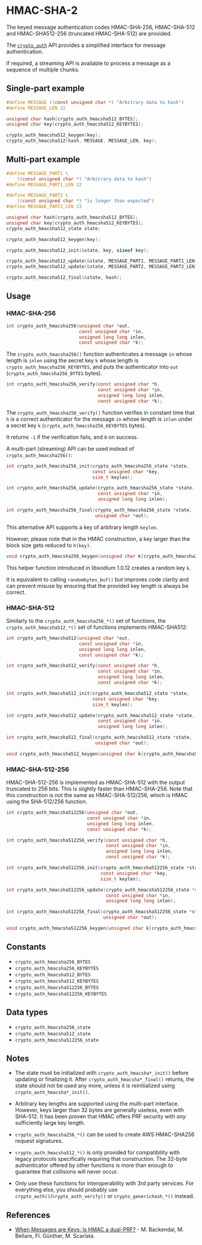 # HMAC-SHA-2

The keyed message authentication codes HMAC-SHA-256, HMAC-SHA-512 and HMAC-SHA512-256 (truncated HMAC-SHA-512) are provided.

The [`crypto_auth`](../secret-key_cryptography/secret-key_authentication.md) API provides a simplified interface for message authentication.

If required, a streaming API is available to process a message as a sequence of multiple chunks.

## Single-part example

``` c
#define MESSAGE ((const unsigned char *) "Arbitrary data to hash")
#define MESSAGE_LEN 22

unsigned char hash[crypto_auth_hmacsha512_BYTES];
unsigned char key[crypto_auth_hmacsha512_KEYBYTES];

crypto_auth_hmacsha512_keygen(key);
crypto_auth_hmacsha512(hash, MESSAGE, MESSAGE_LEN, key);
```

## Multi-part example

``` c
#define MESSAGE_PART1 \
    ((const unsigned char *) "Arbitrary data to hash")
#define MESSAGE_PART1_LEN 22

#define MESSAGE_PART2 \
    ((const unsigned char *) "is longer than expected")
#define MESSAGE_PART2_LEN 23

unsigned char hash[crypto_auth_hmacsha512_BYTES];
unsigned char key[crypto_auth_hmacsha512_KEYBYTES];
crypto_auth_hmacsha512_state state;

crypto_auth_hmacsha512_keygen(key);

crypto_auth_hmacsha512_init(&state, key, sizeof key);

crypto_auth_hmacsha512_update(&state, MESSAGE_PART1, MESSAGE_PART1_LEN);
crypto_auth_hmacsha512_update(&state, MESSAGE_PART2, MESSAGE_PART2_LEN);

crypto_auth_hmacsha512_final(&state, hash);
```

## Usage

### HMAC-SHA-256

``` c
int crypto_auth_hmacsha256(unsigned char *out,
                           const unsigned char *in,
                           unsigned long long inlen,
                           const unsigned char *k);
```

The `crypto_auth_hmacsha256()` function authenticates a message `in` whose length is `inlen` using the secret key `k` whose length is `crypto_auth_hmacsha256_KEYBYTES`, and puts the authenticator into `out` (`crypto_auth_hmacsha256_BYTES` bytes).

``` c
int crypto_auth_hmacsha256_verify(const unsigned char *h,
                                  const unsigned char *in,
                                  unsigned long long inlen,
                                  const unsigned char *k);
```

The `crypto_auth_hmacsha256_verify()` function verifies in constant time that `h` is a correct authenticator for the message `in` whose length is `inlen` under a secret key `k` (`crypto_auth_hmacsha256_KEYBYTES` bytes).

It returns `-1` if the verification fails, and `0` on success.

A multi-part (streaming) API can be used instead of `crypto_auth_hmacsha256()`:

``` c
int crypto_auth_hmacsha256_init(crypto_auth_hmacsha256_state *state,
                                const unsigned char *key,
                                size_t keylen);
```

``` c
int crypto_auth_hmacsha256_update(crypto_auth_hmacsha256_state *state,
                                  const unsigned char *in,
                                  unsigned long long inlen);
```

``` c
int crypto_auth_hmacsha256_final(crypto_auth_hmacsha256_state *state,
                                 unsigned char *out);
```

This alternative API supports a key of arbitrary length `keylen`.

However, please note that in the HMAC construction, a key larger than the block size gets reduced to `h(key)`.

``` c
void crypto_auth_hmacsha256_keygen(unsigned char k[crypto_auth_hmacsha256_KEYBYTES]);
```

This helper function introduced in libsodium 1.0.12 creates a random key `k`.

It is equivalent to calling `randombytes_buf()` but improves code clarity and can prevent misuse by ensuring that the provided key length is always be correct.

### HMAC-SHA-512

Similarly to the `crypto_auth_hmacsha256_*()` set of functions, the `crypto_auth_hmacsha512_*()` set of functions implements HMAC-SHA512:

``` c
int crypto_auth_hmacsha512(unsigned char *out,
                           const unsigned char *in,
                           unsigned long long inlen,
                           const unsigned char *k);
```

``` c
int crypto_auth_hmacsha512_verify(const unsigned char *h,
                                  const unsigned char *in,
                                  unsigned long long inlen,
                                  const unsigned char *k);
```

``` c
int crypto_auth_hmacsha512_init(crypto_auth_hmacsha512_state *state,
                                const unsigned char *key,
                                size_t keylen);
```

``` c
int crypto_auth_hmacsha512_update(crypto_auth_hmacsha512_state *state,
                                  const unsigned char *in,
                                  unsigned long long inlen);
```

``` c
int crypto_auth_hmacsha512_final(crypto_auth_hmacsha512_state *state,
                                 unsigned char *out);
```

``` c
void crypto_auth_hmacsha512_keygen(unsigned char k[crypto_auth_hmacsha512_KEYBYTES]);
```

### HMAC-SHA-512-256

HMAC-SHA-512-256 is implemented as HMAC-SHA-512 with the output truncated to 256 bits. This is slightly faster than HMAC-SHA-256. Note that this construction is not the same as HMAC-SHA-512/256, which is HMAC using the SHA-512/256 function.

``` c
int crypto_auth_hmacsha512256(unsigned char *out,
                              const unsigned char *in,
                              unsigned long long inlen,
                              const unsigned char *k);
```

``` c
int crypto_auth_hmacsha512256_verify(const unsigned char *h,
                                     const unsigned char *in,
                                     unsigned long long inlen,
                                     const unsigned char *k);
```

``` c
int crypto_auth_hmacsha512256_init(crypto_auth_hmacsha512256_state *state,
                                   const unsigned char *key,
                                   size_t keylen);
```

``` c
int crypto_auth_hmacsha512256_update(crypto_auth_hmacsha512256_state *state,
                                     const unsigned char *in,
                                     unsigned long long inlen);
```

``` c
int crypto_auth_hmacsha512256_final(crypto_auth_hmacsha512256_state *state,
                                    unsigned char *out);
```

``` c
void crypto_auth_hmacsha512256_keygen(unsigned char k[crypto_auth_hmacsha512256_KEYBYTES]);
```

## Constants

  - `crypto_auth_hmacsha256_BYTES`
  - `crypto_auth_hmacsha256_KEYBYTES`
  - `crypto_auth_hmacsha512_BYTES`
  - `crypto_auth_hmacsha512_KEYBYTES`
  - `crypto_auth_hmacsha512256_BYTES`
  - `crypto_auth_hmacsha512256_KEYBYTES`

## Data types

  - `crypto_auth_hmacsha256_state`
  - `crypto_auth_hmacsha512_state`
  - `crypto_auth_hmacsha512256_state`

## Notes

  - The state must be initialized with `crypto_auth_hmacsha*_init()` before updating or finalizing it. After `crypto_auth_hmacsha*_final()` returns, the state should not be used any more, unless it is reinitialized using `crypto_auth_hmacsha*_init()`.

  - Arbitrary key lengths are supported using the multi-part interface. However, keys larger than 32 bytes are generally useless, even with SHA-512. It has been proven that HMAC offers PRF security with *any* sufficiently large key length.

  - `crypto_auth_hmacsha256_*()` can be used to create AWS HMAC-SHA256 request signatures.

  - `crypto_auth_hmacsha512_*()` is only provided for compatibility with legacy protocols specifically requiring that construction. The 32-byte authenticator offered by other functions is more than enough to guarantee that collisions will never occur.

  - Only use these functions for interoperability with 3rd party services. For everything else, you should probably use `crypto_auth()`/`crypto_auth_verify()` or `crypto_generichash_*()` instead.

## References

  - [When Messages are Keys: Is HMAC a dual-PRF?](https://eprint.iacr.org/2023/861.pdf) - M. Backendal, M. Bellare, Fl. Günther, M. Scarlata.